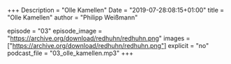+++
Description = "Olle Kamellen"
Date = "2019-07-28:08:15+01:00"
title = "Olle Kamellen"
author = "Philipp Weißmann"

episode = "03"
episode_image = "https://archive.org/download/redhuhn/redhuhn.png"
images = ["https://archive.org/download/redhuhn/redhuhn.png"]
explicit = "no"
podcast_file = "03_olle_kamellen.mp3"
+++